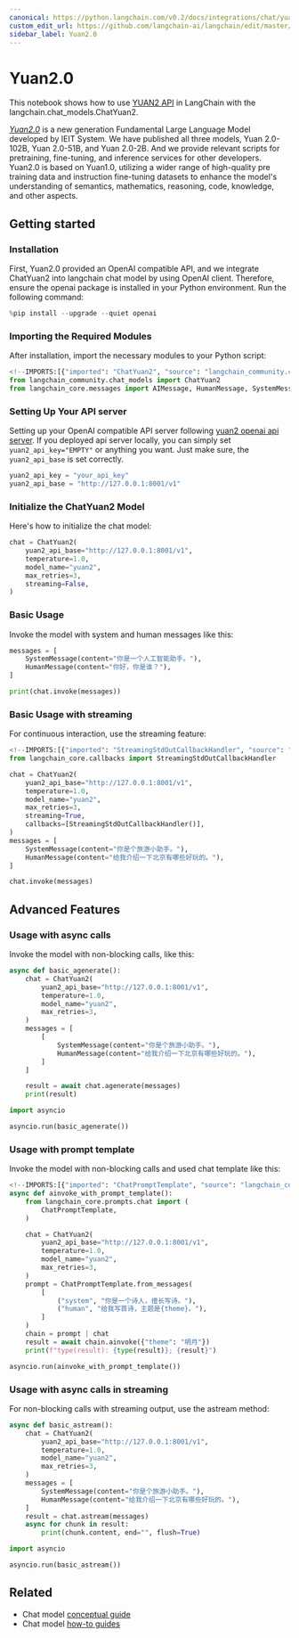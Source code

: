 ```yaml
---
canonical: https://python.langchain.com/v0.2/docs/integrations/chat/yuan2/
custom_edit_url: https://github.com/langchain-ai/langchain/edit/master/docs/docs/integrations/chat/yuan2.ipynb
sidebar_label: Yuan2.0
---
```


# Yuan2.0

This notebook shows how to use [YUAN2 API](https://github.com/IEIT-Yuan/Yuan-2.0/blob/main/docs/inference_server.md) in LangChain with the langchain.chat_models.ChatYuan2.

[*Yuan2.0*](https://github.com/IEIT-Yuan/Yuan-2.0/blob/main/README-EN.md) is a new generation Fundamental Large Language Model developed by IEIT System. We have published all three models, Yuan 2.0-102B, Yuan 2.0-51B, and Yuan 2.0-2B. And we provide relevant scripts for pretraining, fine-tuning, and inference services for other developers. Yuan2.0 is based on Yuan1.0, utilizing a wider range of high-quality pre training data and instruction fine-tuning datasets to enhance the model's understanding of semantics, mathematics, reasoning, code, knowledge, and other aspects.

## Getting started
### Installation
First, Yuan2.0 provided an OpenAI compatible API, and we integrate ChatYuan2 into langchain chat model by using OpenAI client.
Therefore, ensure the openai package is installed in your Python environment. Run the following command:


```python
%pip install --upgrade --quiet openai
```

### Importing the Required Modules
After installation, import the necessary modules to your Python script:


```python
<!--IMPORTS:[{"imported": "ChatYuan2", "source": "langchain_community.chat_models", "docs": "https://api.python.langchain.com/en/latest/chat_models/langchain_community.chat_models.yuan2.ChatYuan2.html", "title": "Yuan2.0"}, {"imported": "AIMessage", "source": "langchain_core.messages", "docs": "https://api.python.langchain.com/en/latest/messages/langchain_core.messages.ai.AIMessage.html", "title": "Yuan2.0"}, {"imported": "HumanMessage", "source": "langchain_core.messages", "docs": "https://api.python.langchain.com/en/latest/messages/langchain_core.messages.human.HumanMessage.html", "title": "Yuan2.0"}, {"imported": "SystemMessage", "source": "langchain_core.messages", "docs": "https://api.python.langchain.com/en/latest/messages/langchain_core.messages.system.SystemMessage.html", "title": "Yuan2.0"}]-->
from langchain_community.chat_models import ChatYuan2
from langchain_core.messages import AIMessage, HumanMessage, SystemMessage
```

### Setting Up Your API server
Setting up your OpenAI compatible API server following [yuan2 openai api server](https://github.com/IEIT-Yuan/Yuan-2.0/blob/main/docs/Yuan2_fastchat.md).
If you deployed api server locally, you can simply set `yuan2_api_key="EMPTY"` or anything you want.
Just make sure, the `yuan2_api_base` is set correctly.


```python
yuan2_api_key = "your_api_key"
yuan2_api_base = "http://127.0.0.1:8001/v1"
```

### Initialize the ChatYuan2 Model
Here's how to initialize the chat model:


```python
chat = ChatYuan2(
    yuan2_api_base="http://127.0.0.1:8001/v1",
    temperature=1.0,
    model_name="yuan2",
    max_retries=3,
    streaming=False,
)
```

### Basic Usage
Invoke the model with system and human messages like this:


```python
messages = [
    SystemMessage(content="你是一个人工智能助手。"),
    HumanMessage(content="你好，你是谁？"),
]
```


```python
print(chat.invoke(messages))
```

### Basic Usage with streaming
For continuous interaction, use the streaming feature:


```python
<!--IMPORTS:[{"imported": "StreamingStdOutCallbackHandler", "source": "langchain_core.callbacks", "docs": "https://api.python.langchain.com/en/latest/callbacks/langchain_core.callbacks.streaming_stdout.StreamingStdOutCallbackHandler.html", "title": "Yuan2.0"}]-->
from langchain_core.callbacks import StreamingStdOutCallbackHandler

chat = ChatYuan2(
    yuan2_api_base="http://127.0.0.1:8001/v1",
    temperature=1.0,
    model_name="yuan2",
    max_retries=3,
    streaming=True,
    callbacks=[StreamingStdOutCallbackHandler()],
)
messages = [
    SystemMessage(content="你是个旅游小助手。"),
    HumanMessage(content="给我介绍一下北京有哪些好玩的。"),
]
```


```python
chat.invoke(messages)
```

## Advanced Features
### Usage with async calls

Invoke the model with non-blocking calls, like this:


```python
async def basic_agenerate():
    chat = ChatYuan2(
        yuan2_api_base="http://127.0.0.1:8001/v1",
        temperature=1.0,
        model_name="yuan2",
        max_retries=3,
    )
    messages = [
        [
            SystemMessage(content="你是个旅游小助手。"),
            HumanMessage(content="给我介绍一下北京有哪些好玩的。"),
        ]
    ]

    result = await chat.agenerate(messages)
    print(result)
```


```python
import asyncio

asyncio.run(basic_agenerate())
```

### Usage with prompt template

Invoke the model with non-blocking calls and used chat template like this:


```python
<!--IMPORTS:[{"imported": "ChatPromptTemplate", "source": "langchain_core.prompts.chat", "docs": "https://api.python.langchain.com/en/latest/prompts/langchain_core.prompts.chat.ChatPromptTemplate.html", "title": "Yuan2.0"}]-->
async def ainvoke_with_prompt_template():
    from langchain_core.prompts.chat import (
        ChatPromptTemplate,
    )

    chat = ChatYuan2(
        yuan2_api_base="http://127.0.0.1:8001/v1",
        temperature=1.0,
        model_name="yuan2",
        max_retries=3,
    )
    prompt = ChatPromptTemplate.from_messages(
        [
            ("system", "你是一个诗人，擅长写诗。"),
            ("human", "给我写首诗，主题是{theme}。"),
        ]
    )
    chain = prompt | chat
    result = await chain.ainvoke({"theme": "明月"})
    print(f"type(result): {type(result)}; {result}")
```


```python
asyncio.run(ainvoke_with_prompt_template())
```

### Usage with async calls in streaming
For non-blocking calls with streaming output, use the astream method:


```python
async def basic_astream():
    chat = ChatYuan2(
        yuan2_api_base="http://127.0.0.1:8001/v1",
        temperature=1.0,
        model_name="yuan2",
        max_retries=3,
    )
    messages = [
        SystemMessage(content="你是个旅游小助手。"),
        HumanMessage(content="给我介绍一下北京有哪些好玩的。"),
    ]
    result = chat.astream(messages)
    async for chunk in result:
        print(chunk.content, end="", flush=True)
```


```python
import asyncio

asyncio.run(basic_astream())
```


## Related

- Chat model [conceptual guide](/docs/concepts/#chat-models)
- Chat model [how-to guides](/docs/how_to/#chat-models)